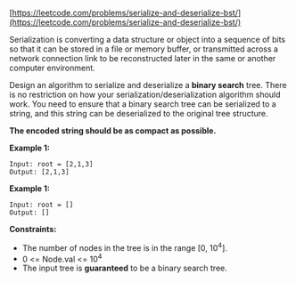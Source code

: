 [https://leetcode.com/problems/serialize-and-deserialize-bst/](https://leetcode.com/problems/serialize-and-deserialize-bst/)

Serialization is converting a data structure or object into a sequence of bits so that it can be stored in a file or memory buffer, or transmitted across a network connection link to be reconstructed later in the same or another computer environment.

Design an algorithm to serialize and deserialize a **binary search** tree. There is no restriction on how your serialization/deserialization algorithm should work. You need to ensure that a binary search tree can be serialized to a string, and this string can be deserialized to the original tree structure.

**The encoded string should be as compact as possible.**

**Example 1:**
```
Input: root = [2,1,3]
Output: [2,1,3]
```

**Example 1:**
```
Input: root = []
Output: []
```

**Constraints:**

- The number of nodes in the tree is in the range [0, 10<sup>4</sup>].
- 0 <= Node.val <= 10<sup>4</sup>
- The input tree is **guaranteed** to be a binary search tree.


